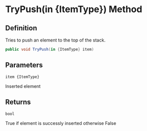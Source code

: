 # TryPush(in {ItemType}) Method

## Definition
Tries to push an element to the top of the stack.

```C#
public void TryPush(in {ItemType} item)
```

## Parameters
`item {ItemType}`

Inserted element


## Returns
`bool`

True if element is successly inserted otherwise False
